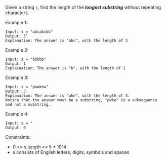 Given a string `s`, find the length of the ***longest substring*** without repeating characters.

Example 1:
```
Input: s = "abcabcbb"
Output: 3`
Explanation: The answer is "abc", with the length of 3
```

Example 2:
```
Input: s = "bbbbb"
Output: 1
Explaination: The answer is "b", with the length of 1
```

Example 3:
```
Input: s = "pwwkew"
Output: 3
Explanation: The answer is "wke", with the length of 3.
Notice that the answer must be a substring, "pwke" is a subsequence and not a substring.
```

Example 4:
```
Input: s = "
Output: 0
```

Constraints:
* 0 <= s.length <= 5 * 10^4
* s consists of English letters, digits, symbols and spaces

